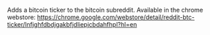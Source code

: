 Adds a bitcoin ticker to the bitcoin subreddit. Available in the chrome webstore: https://chrome.google.com/webstore/detail/reddit-btc-ticker/lnfjghfdbdjgakbfjdliepjcbdahfhpl?hl=en
